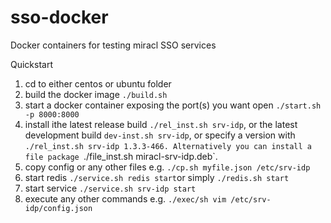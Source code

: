 # sso-docker
Docker containers for testing miracl SSO services

Quickstart

1. cd to either centos or ubuntu folder
1. build the docker image `./build.sh`
1. start a docker container exposing the port(s) you want open `./start.sh -p 8000:8000`
1. install ithe latest release build `./rel_inst.sh srv-idp`, or the latest development build `dev-inst.sh srv-idp`, or specify a version with `./rel_inst.sh srv-idp 1.3.3-466. Alternatively you can install a file package `./file_inst.sh miracl-srv-idp.deb`.
1. copy config or any other files e.g. `./cp.sh myfile.json /etc/srv-idp`
1. start redis `./service.sh redis start`or simply `./redis.sh start`
1. start service `./service.sh srv-idp start`
1. execute any other commands e.g. `./exec/sh vim /etc/srv-idp/config.json`
